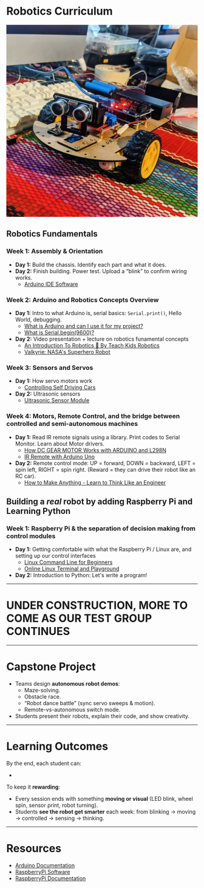 # Robotics Curriculum

![Robot car built](images/robot.jpeg)

## Robotics Fundamentals

### Week 1: Assembly & Orientation

* **Day 1:** Build the chassis. Identify each part and what it does.
* **Day 2:** Finish building. Power test. Upload a “blink” to confirm wiring works.
  - [Arduino IDE Software](https://www.arduino.cc/en/software/#ide)

### Week 2: Arduino and Robotics Concepts Overview

- **Day 1:** Intro to what Arduino is, serial basics: `Serial.print()`, Hello World, debugging.
  - [What is Arduino and can I use it for my project?](https://www.youtube.com/watch?v=CSx6k-zXlLE)
  - [What is Serial.begin(9600)?](https://www.youtube.com/watch?v=8GX5brSZ_1E)
- **Day 2:** Video presentation + lecture on robotics funamental concepts
  - [An Introduction To Robotics 🤖 By Teach Kids Robotics](https://www.youtube.com/watch?v=HvMQONnCXbE)
  - [Valkyrie: NASA's Superhero Robot](https://www.youtube.com/watch?v=IE-YBaYjbqY)


### Week 3: Sensors and Servos

- **Day 1:** How servo motors work
  - [Controlling Self Driving Cars](https://youtu.be/4Y7zG48uHRo)
- **Day 2:** Ultrasonic sensors
  - [Ultrasonic Sensor Module](https://youtu.be/KGwtit2bFyo)

### Week 4: Motors, Remote Control, and the bridge between controlled and semi-autonomous machines

- **Day 1:** Read IR remote signals using a library. Print codes to Serial Monitor. Learn about Motor drivers.
  - [How DC GEAR MOTOR Works with ARDUINO and L298N](https://youtu.be/GPVC84D5ULw)
  - [IR Remote with Arduino Uno](https://youtu.be/q97VE3oEwIc)
- **Day 2:** Remote control mode: UP = forward, DOWN = backward, LEFT = spin left, RIGHT = spin right. (Reward = they can drive their robot like an RC car).
  - [How to Make Anything - Learn to Think Like an Engineer](https://www.youtube.com/watch?v=IIwTCyu2wS4)

##  Building a *real* robot by adding Raspberry Pi and Learning Python

### Week 1: Raspberry Pi & the separation of decision making from control modules

- **Day 1:** Getting comfortable with what the Raspberry Pi / Linux are, and setting up our control interfaces
  - [Linux Command Line for Beginners](https://youtu.be/16d2lHc0Pe8)
  - [Online Linux Terminal and Playground](https://labex.io/tutorials/linux-online-linux-playground-372915)
- **Day 2:** Introduction to Python: Let's write a program!

---

# UNDER CONSTRUCTION, MORE TO COME AS OUR TEST GROUP CONTINUES

---

# Capstone Project

- Teams design **autonomous robot demos**:
  - Maze-solving.
  - Obstacle race.
  - “Robot dance battle” (sync servo sweeps & motion).
  - Remote-vs-autonomous switch mode.
- Students present their robots, explain their code, and show creativity.

---

# Learning Outcomes

By the end, each student can:

- 

To keep it **rewarding**:

- Every session ends with something **moving or visual** (LED blink, wheel spin, sensor print, robot turning).
- Students **see the robot get smarter** each week: from blinking → moving → controlled → sensing → thinking.

---

# Resources

- [Arduino Documentation](https://docs.arduino.cc/)
- [RaspberryPi Software](https://www.raspberrypi.com/software/)
- [RaspberryPi Documentation](https://www.raspberrypi.com/documentation/)


